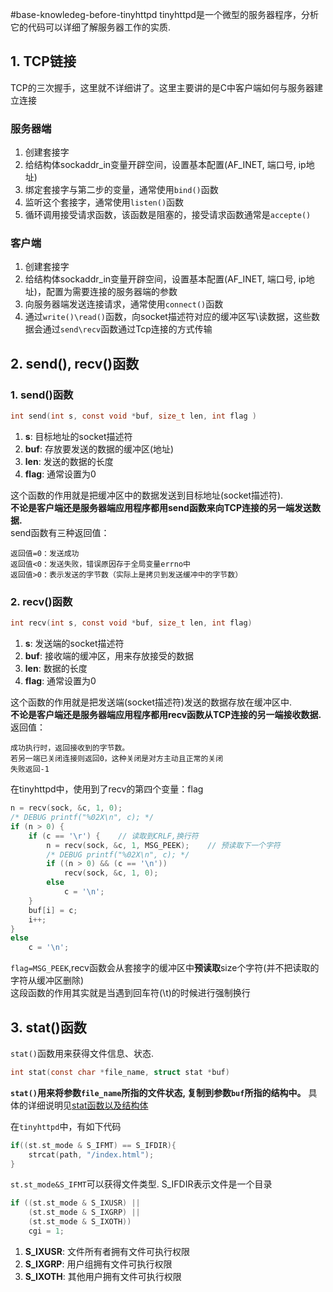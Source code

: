 #base-knowledeg-before-tinyhttpd
tinyhttpd是一个微型的服务器程序，分析它的代码可以详细了解服务器工作的实质.

## 1. TCP链接
TCP的三次握手，这里就不详细讲了。这里主要讲的是C中客户端如何与服务器建立连接  

### 服务器端
1. 创建套接字
2. 给结构体sockaddr\_in变量开辟空间，设置基本配置(AF_INET, 端口号, ip地址)
3. 绑定套接字与第二步的变量，通常使用`bind()`函数
4. 监听这个套接字，通常使用`listen()`函数
5. 循环调用接受请求函数，该函数是阻塞的，接受请求函数通常是`accepte()`

### 客户端
1. 创建套接字
2. 给结构体sockaddr\_in变量开辟空间，设置基本配置(AF_INET, 端口号, ip地址)，配置为需要连接的服务器端的参数
3. 向服务器端发送连接请求，通常使用`connect()`函数
4. 通过`write()\read()`函数，向socket描述符对应的缓冲区写\读数据，这些数据会通过`send\recv`函数通过Tcp连接的方式传输

## 2. send(), recv()函数
### 1. send()函数

```c
int send(int s, const void *buf, size_t len, int flag )
```
1. **s**: 目标地址的socket描述符
2. **buf**: 存放要发送的数据的缓冲区(地址)
3. **len**: 发送的数据的长度
4. **flag**: 通常设置为0

这个函数的作用就是把缓冲区中的数据发送到目标地址(socket描述符).  
**不论是客户端还是服务器端应用程序都用send函数来向TCP连接的另一端发送数据.**  
send函数有三种返回值：

	返回值=0：发送成功
	返回值<0：发送失败，错误原因存于全局变量errno中
	返回值>0：表示发送的字节数（实际上是拷贝到发送缓冲中的字节数）


### 2. recv()函数

```c
int recv(int s, const void *buf, size_t len, int flag)
```
1. **s**: 发送端的socket描述符
2. **buf**: 接收端的缓冲区，用来存放接受的数据
3. **len**: 数据的长度
4. **flag**: 通常设置为0

这个函数的作用就是把发送端(socket描述符)发送的数据存放在缓冲区中.  
**不论是客户端还是服务器端应用程序都用recv函数从TCP连接的另一端接收数据.** 
返回值：

	成功执行时，返回接收到的字节数。
	若另一端已关闭连接则返回0，这种关闭是对方主动且正常的关闭
	失败返回-1

在tinyhttpd中，使用到了recv的第四个变量：flag

```c
n = recv(sock, &c, 1, 0);
/* DEBUG printf("%02X\n", c); */
if (n > 0) {
    if (c == '\r') {    // 读取到CRLF,换行符
        n = recv(sock, &c, 1, MSG_PEEK);    // 预读取下一个字符
        /* DEBUG printf("%02X\n", c); */
        if ((n > 0) && (c == '\n'))
            recv(sock, &c, 1, 0);
        else
            c = '\n';
    }
    buf[i] = c;
    i++;
}
else
    c = '\n';
```
`flag=MSG_PEEK`,recv函数会从套接字的缓冲区中**预读取**size个字符(并不把读取的字符从缓冲区删除)  
这段函数的作用其实就是当遇到回车符(\t)的时候进行强制换行

## 3. stat()函数
`stat()`函数用来获得文件信息、状态.

```c
int stat(const char *file_name, struct stat *buf)
```
**`stat()`用来将参数`file_name`所指的文件状态, 复制到参数`buf`所指的结构中。**
具体的详细说明见[stat函数以及结构体](http://c.biancheng.net/cpp/html/326.html)

在`tinyhttpd`中，有如下代码

```c
if((st.st_mode & S_IFMT) == S_IFDIR){
	strcat(path, "/index.html");
}
```
`st.st_mode&S_IFMT`可以获得文件类型. S_IFDIR表示文件是一个目录

```c
if ((st.st_mode & S_IXUSR) ||
    (st.st_mode & S_IXGRP) ||
    (st.st_mode & S_IXOTH))
    cgi = 1;
```
1. **S_IXUSR**: 文件所有者拥有文件可执行权限
2. **S_IXGRP**: 用户组拥有文件可执行权限
3. **S_IXOTH**: 其他用户拥有文件可执行权限
